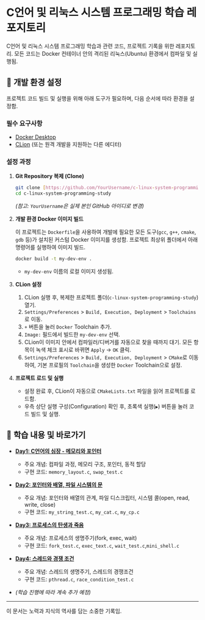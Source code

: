# C언어 및 리눅스 시스템 프로그래밍 학습 레포지토리

C언어 및 리눅스 시스템 프로그래밍 학습과 관련 코드, 프로젝트 기록을 위한 레포지토리.
모든 코드는 Docker 컨테이너 안의 격리된 리눅스(Ubuntu) 환경에서 컴파일 및 실행됨.

## 🚀 개발 환경 설정

프로젝트 코드 빌드 및 실행을 위해 아래 도구가 필요하며, 다음 순서에 따라 환경을 설정함.

### 필수 요구사항

* [Docker Desktop](https://www.docker.com/products/docker-desktop/)
* [CLion](https://www.jetbrains.com/clion/) (또는 원격 개발을 지원하는 다른 에디터)

### 설정 과정

1.  **Git Repository 복제 (Clone)**

    ```bash
    git clone [https://github.com/YourUsername/c-linux-system-programming-study.git](https://github.com/YourUsername/c-linux-system-programming-study.git)
    cd c-linux-system-programming-study
    ```

    *(참고: `YourUsername`은 실제 본인 GitHub 아이디로 변경)*

2.  **개발 환경 Docker 이미지 빌드**

    이 프로젝트는 `Dockerfile`을 사용하여 개발에 필요한 모든 도구(`gcc`, `g++`, `cmake`, `gdb` 등)가 설치된 커스텀 Docker 이미지를 생성함.
    프로젝트 최상위 폴더에서 아래 명령어를 실행하여 이미지 빌드.

    ```bash
    docker build -t my-dev-env .
    ```

    * `my-dev-env` 이름의 로컬 이미지 생성됨.

3.  **CLion 설정**

    1.  CLion 실행 후, 복제한 프로젝트 폴더(`c-linux-system-programming-study`) 열기.
    2.  `Settings/Preferences` > `Build, Execution, Deployment` > `Toolchains`로 이동.
    3.  `+` 버튼을 눌러 `Docker` Toolchain 추가.
    4.  `Image:` 필드에서 빌드한 `my-dev-env` 선택.
    5.  CLion이 이미지 안에서 컴파일러/디버거를 자동으로 찾을 때까지 대기. 모든 항목이 녹색 체크 표시로 바뀌면 `Apply` -> `OK` 클릭.
    6.  `Settings/Preferences` > `Build, Execution, Deployment` > `CMake`로 이동하여, 기본 프로필의 `Toolchain`을 생성한 `Docker` Toolchain으로 설정.

4.  **프로젝트 로드 및 실행**

    * 설정 완료 후, CLion이 자동으로 `CMakeLists.txt` 파일을 읽어 프로젝트를 로드함.
    * 우측 상단 실행 구성(Configuration) 확인 후, 초록색 실행(`▶︎`) 버튼을 눌러 코드 빌드 및 실행.

## 📖 학습 내용 및 바로가기

* **[Day1: C언어의 심장 - 메모리와 포인터](./Day1_pointer_memory/README.md)**
    * 주요 개념: 컴파일 과정, 메모리 구조, 포인터, 동적 할당
    * 구현 코드: `memory_layout.c`, `swap_test.c`

* **[Day2: 포인터와 배열, 파일 시스템의 문](./Day2_pointer_array_fileio/README.md)**
    * 주요 개념: 포인터와 배열의 관계, 파일 디스크립터, 시스템 콜(open, read, write, close)
    * 구현 코드: `my_string_test.c`, `my_cat.c`, `my_cp.c`
  
* **[Day3: 프로세스의 탄생과 죽음](./Day3_process_management/README.md)**
    * 주요 개념: 프로세스의 생명주기(fork, exec, wait)
    * 구현 코드: `fork_test.c`, `exec_text.c`, `wait_test.c`,`mini_shell.c`

* **[Day4: 스레드와 경쟁 조건](./Day4_thread_race_condition/README.md)**
    * 주요 개념: 스레드의 생명주기, 스레드의 경쟁조건
    * 구현 코드: `pthread.c`, `race_condition_test.c`

* *(학습 진행에 따라 계속 추가 예정)*

---
이 문서는 노력과 지식의 역사를 담는 소중한 기록임.
